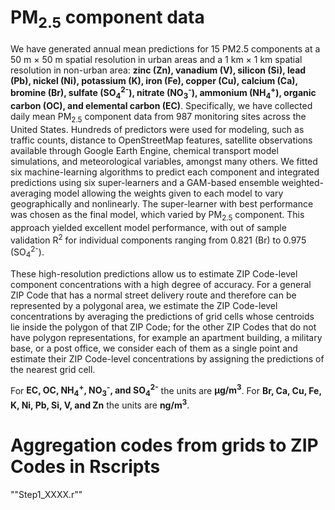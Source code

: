 # PM<sub>2.5</sub> component data

We have generated annual mean predictions for 15 PM2.5 components at a 50 m × 50 m spatial resolution in urban areas and a 1 km × 1 km spatial resolution in non-urban area: **zinc (Zn), vanadium (V), silicon (Si), lead (Pb), nickel (Ni), potassium (K), iron (Fe), copper (Cu), calcium (Ca), bromine (Br), sulfate (SO<sub>4</sub><sup>2-</sup>), nitrate (NO<sub>3</sub><sup>-</sup>), ammonium (NH<sub>4</sub><sup>+</sup>), organic carbon (OC), and elemental carbon (EC)**. Specifically, we have collected daily mean PM<sub>2.5</sub> component data from 987 monitoring sites across the United States. Hundreds of predictors were used for modeling, such as traffic counts, distance to OpenStreetMap features, satellite observations available through Google Earth Engine, chemical transport model simulations, and meteorological variables, amongst many others. We fitted six machine-learning algorithms to predict each component and integrated predictions using six super-learners and a GAM-based ensemble weighted-averaging model allowing the weights given to each model to vary geographically and nonlinearly. The super-learner with best performance was chosen as the final model, which varied by PM<sub>2.5</sub> component. This approach yielded excellent model performance, with out of sample validation R<sup>2</sup> for individual components ranging from 0.821 (Br) to 0.975 (SO<sub>4</sub><sup>2-</sup>).

These high-resolution predictions allow us to estimate ZIP Code-level component concentrations with a high degree of accuracy. For a general ZIP Code that has a normal street delivery route and therefore can be represented by a polygonal area, we estimate the ZIP Code-level concentrations by averaging the predictions of grid cells whose centroids lie inside the polygon of that ZIP Code; for the other ZIP Codes that do not have polygon representations, for example an apartment building, a military base, or a post office, we consider each of them as a single point and estimate their ZIP Code-level concentrations by assigning the predictions of the nearest grid cell.

For **EC, OC, NH<sub>4</sub><sup>+</sup>, NO<sub>3</sub><sup>-</sup>, and SO<sub>4</sub><sup>2-</sup>** the units are **&micro;g/m<sup>3</sup>**. For **Br, Ca, Cu, Fe, K, Ni, Pb, Si, V, and Zn** the units are **ng/m<sup>3</sup>**.

# Aggregation codes from grids to ZIP Codes in **Rscripts**

""Step1_XXXX.r""
